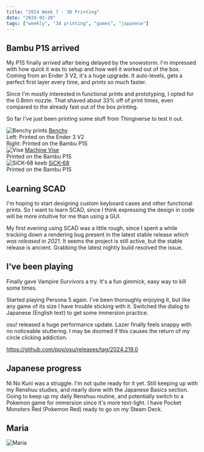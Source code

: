 ```yaml
---
title: "2024 Week 7 - 3D Printing"
date: "2024-02-20"
tags: ["weekly", "3d printing", "games", "japanese"]
---
```


<script>
  import Image from '../src/components/Image.svelte';
</script>

## Bambu P1S arrived

My P1S finally arrived after being delayed by the snowstorm. I'm impressed with
how quick it was to setup and how well it worked out of the box. Coming from an
Ender 3 V2, it's a huge upgrade. It auto-levels, gets a perfect first layer
every time, and prints so much faster.

Since I'm mostly interested in functional prints and prototyping, I opted for
the 0.8mm nozzle. That shaved about 33% off of print times, even compared to the
already fast out of the box printing.

So far I've just been printing some stuff from Thingiverse to test it out.

<Image src="p1s_benchy" alt="Benchy prints">
  <a href="https://www.thingiverse.com/thing:763622">Benchy</a>
  <div>Left: Printed on the Ender 3 V2</div>
  <div>Right: Printed on the Bambu P1S</div>
</Image>

<Image src="vise" alt="Vise">
  <a href="https://www.thingiverse.com/thing:2064269">Machine Vise</a>
  <div>Printed on the Bambu P1S</div>
</Image>

<Image src="sick_keeb" alt="SiCK-68 keeb">
  <a href="https://www.thingiverse.com/thing:3478494">SiCK-68</a>
  <div>Printed on the Bambu P1S</div>
</Image>

## Learning SCAD

I'm hoping to start designing custom keyboard cases and other functional prints.
So I want to learn SCAD, since I think expressing the design in code will be
more intuitive for me than using a GUI.

My first evening using SCAD was a little rough, since I spent a while tracking
down a rendering bug present in the latest stable release _which was released in
2021_. It seems the project is still active, but the stable release is ancient.
Grabbing the latest nightly build resolved the issue.

## I've been playing

Finally gave Vampire Survivors a try. It's a fun gimmick, easy way to kill some
times.

Started playing Persona 5 again. I've been thoroughly enjoying it, but like any
game of its size I have trouble sticking with it. Switched the dialog to
Japanese (English text) to get some immersion practice.

osu! released a huge performance update. Lazer finally feels snappy with no
noticeable stuttering. I may be doomed if this causes the return of my circle
clicking addiction.

https://github.com/ppy/osu/releases/tag/2024.219.0

## Japanese progress

Ni No Kuni was a struggle. I'm not quite ready for it yet. Still keeping up with
my Renshuu studies, and nearly done with the Japanese Basics section. Going to
keep up my daily Renshuu routine, and potentially switch to a Pokemon game for
immersion since it's more text-light. I have Pocket Monsters Red (Pokemon Red)
ready to go on my Steam Deck.

## Maria

<Image src="maria_laundry" alt="Maria" />
